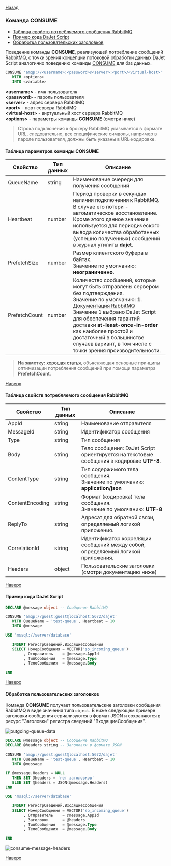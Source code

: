 [Назад](/dajet-script/rabbitmq)

### Команда CONSUME
- [Таблица свойств потребляемого сообщения RabbitMQ](#таблица-свойств-потребляемого-сообщения-rabbitmq)
- [Пример кода DaJet Script](#пример-кода-dajet-script)
- [Обработка пользовательских заголовков](#обработка-пользовательских-заголовков)

Поведение команды **CONSUME**, реализующей потребление сообщений RabbitMQ, с точки зрения концепции потоковой обработки данных DaJet Script аналогично поведению команды [CONSUME](/dajet-script/databases/consume) для баз данных.

```SQL
CONSUME 'amqp://<username>:<password>@<server>:<port>/<virtual-host>'
   WITH <options>
   INTO <variable>
```
**\<username\>** - имя пользователя<br>
**\<password\>** - пароль пользователя<br>
**\<server\>** - адрес сервера RabbitMQ<br>
**\<port\>** - порт сервера RabbitMQ<br>
**\<virtual-host\>** - виртуальный хост сервера RabbitMQ<br>
**\<options\>** - параметры команды **CONSUME** (смотри ниже)

> Строка подключения к брокеру RabbitMQ указывается в формате URL, следовательно, все специфические символы, например в пароле пользователя, должны быть указаны в URL-кодировке.

#### Таблица параметров команды CONSUME

|**Свойство**|**Тип данных**|**Описание**|
|---|---|---|
|QueueName|string|Наименование очереди для получения сообщений|
|Heartbeat|number|Период проверки в секундах наличия подключения к RabbitMQ. В случае его потери - автоматическое восстановление. Кроме этого данное значение используется для периодического вывода количества обработанных (успешно полученных) сообщений в журнал утилиты **dajet**.|
|PrefetchSize|number|Размер клиентского буфера в байтах.<br>Значение по умолчанию: **неограниченно**.|
|PrefetchCount|number|Количество сообщений, которые могут быть отправлены сервером без подтверждения.<br>Значение по умолчанию: **1**. [Документация RabbitMQ](https://www.rabbitmq.com/docs/consumer-prefetch)<br>Значение 1 выбрано DaJet Script для обеспечения гарантий доставки **at-least-once-in-order** как наиболее простой и достаточный в большинстве случаев вариант, в том числе с точки зрения производительности.|

> **На заметку:** [хорошая статья](https://www.cloudamqp.com/blog/how-to-optimize-the-rabbitmq-prefetch-count.html), объясняющая основные принципы оптимизации потребления сообщений при помощи параметра **PrefetchCount**.

[Наверх](#команда-consume)

#### Таблица свойств потребляемого сообщения RabbitMQ

|**Свойство**|**Тип данных**|**Описание**|
|---|---|---|
|AppId|string|Наименование отправителя|
|MessageId|string|Идентификатор сообщения|
|Type|string|Тип сообщения|
|Body|string|Тело сообщения: DaJet Script ориентируется на текстовые сообщения в кодировке **UTF-8**.|
|ContentType|string|Тип содержимого тела сообщения.<br>Значение по умолчанию: **application/json**|
|ContentEncoding|string|Формат (кодировка) тела сообщения.<br>Значение по умолчанию: **UTF-8**|
|ReplyTo|string|Адресат для обратной связи, определяемый логикой приложения.|
|CorrelationId|string|Идентификатор корреляции сообщений между собой, определяемый логикой приложения.|
|Headers|object|Пользовательские заголовки (смотри документацию ниже)|

[Наверх](#команда-consume)

#### Пример кода DaJet Script

```SQL
DECLARE @message object -- Сообщение RabbitMQ

CONSUME 'amqp://guest:guest@localhost:5672/dajet'
   WITH QueueName = 'test-queue', Heartbeat = 10
   INTO @message

USE 'mssql://server/database'

   INSERT РегистрСведений.ВходящиеСообщения
   SELECT НомерСообщения = VECTOR('so_incoming_queue')
        , Отправитель    = @message.AppId
        , ТипСообщения   = @message.Type
        , ТелоСообщения  = @message.Body

END
```

[Наверх](#команда-consume)

#### Обработка пользовательских заголовков

Команда **CONSUME** получает пользовательские заголовки сообщения RabbitMQ в виде значения типа ```object```. В ниже следующем примере заголовки сообщения сериализуются в формат JSON и сохраняются в ресурс "Заголовки" регистра сведений "ВходящиеСообщения".

![outgoing-queue-data](/dajet-script/rabbitmq/consume/img/outgoing-queue.png)

```SQL
DECLARE @message object -- Сообщение RabbitMQ
DECLARE @headers string -- Заголовки в формате JSON

CONSUME 'amqp://guest:guest@localhost:5672/dajet'
   WITH QueueName = 'test-queue', Heartbeat = 10
   INTO @message

IF @message.Headers = NULL
   THEN SET @headers = 'нет заголовков'
   ELSE SET @headers = JSON(@message.Headers)
END

USE 'mssql://server/database'

   INSERT РегистрСведений.ВходящиеСообщения
   SELECT НомерСообщения = VECTOR('so_incoming_queue')
        , Отправитель    = @message.AppId
        , Заголовки      = @headers
        , ТипСообщения   = @message.Type
        , ТелоСообщения  = @message.Body

END
```

![consume-message-headers](/dajet-script/rabbitmq/consume/img/message-headers.png)

[Наверх](#команда-consume)
